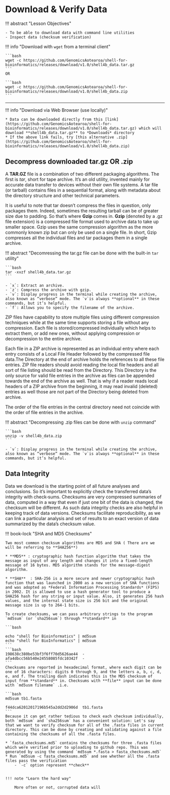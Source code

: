 # Download & Verify Data

!!! abstract "Lesson Objectives"

    - To be able to download data with command line utilities
    - Inspect data (checksum verification)

!!! info "Download with `wget` from a terminal client"

    ```bash
    wget -c https://github.com/GenomicsAotearoa/shell-for-bioinformatics/releases/download/v1.0/shell4b_data.tar.gz
    ```
    OR

    ```bash
    wget -c https://github.com/GenomicsAotearoa/shell-for-bioinformatics/releases/download/v1.0/shell4b_data.zip
    ```

- - - 

!!! info "Download via Web Browser (use locally)"

    * Data can be downloaded directly from this [link](https://github.com/GenomicsAotearoa/shell-for-bioinformatics/releases/download/v1.0/shell4b_data.tar.gz) which will download **shell4b_data.tar.gz** to *Downloads* directory
    * If the above link fails, try [this alternative .zip](https://github.com/GenomicsAotearoa/shell-for-bioinformatics/releases/download/v1.0/shell4b_data.zip)

## Decompress downloaded tar.gz OR .zip

A **TAR.GZ** file is a combination of two different packaging algorithms. The first is *tar*, short for tape archive. It’s an old utility, invented mainly for accurate data transfer to devices without their own file systems. A tar file (or tarball) contains files in a sequential format, along with metadata about the directory structure and other technical parameters.

It is useful to note that tar doesn’t compress the files in question, only packages them. Indeed, sometimes the resulting tarball can be of greater size due to padding. So that’s where **Gzip** comes in. **Gzip** (denoted by a .gz file extension) is a compressed file format used to archive data to take up smaller space. Gzip uses the same compression algorithm as the more commonly known zip but can only be used on a single file. In short, Gzip compresses all the individual files and tar packages them in a single archive.

!!! abstract "Decomressing the tar.gz file can be done  with the built-in `tar` utility" 

    ```bash
    tar -xvzf shell4b_data.tar.gz
    ```

    - `x`: Extract an archive.
    - `z`: Compress the archive with gzip.
    - `v`: Display progress in the terminal while creating the archive, also known as “verbose” mode. The `v`is always **optional** in these commands, but it’s helpful. 
    - `f`: Allows you to specify the filename of the archive.



ZIP files have capability to store multiple files using different compression techniques while at the same time supports storing a file without any compression. Each file is stored/compressed individually which helps to extract them, or add new ones, without applying compression or decompression to the entire archive.

Each file in a ZIP archive is represented as an individual entry where each entry consists of a Local File Header followed by the compressed file data.The Directory at the end of archive holds the references to all these file entries. ZIP file readers should avoid reading the local file headers and all sort of file listing should be read from the Directory. This Directory is the only source for valid file entries in the archive as files can be appended towards the end of the archive as well. That is why if a reader reads local headers of a ZIP archive from the beginning, it may read invalid (deleted) entries as well those are not part of the Directory being deleted from archive.

The order of the file entries in the central directory need not coincide with the order of file entries in the archive.

!!! abstract "Decompressing .zip files can be done with `unzip` command"

    ```bash
    unzip -v shell4b_data.zip
    ```

    - `v`: Display progress in the terminal while creating the archive, also known as “verbose” mode. The `v`is always **optional** in these commands, but it’s helpful. 

## Data Integrity

Data we download  is the starting point of all future analyses and conclusions. So it’s important to explicitly check the transferred data’s integrity with check‐sums. Checksums are very compressed summaries of data, computed in a way that even if just one bit of the data is changed, the checksum will be different. As such data integrity checks are also helpful in keeping track of data versions. Checksums facilitate reproducibility, as we can link a particular analysis and set of results to an exact version of data summarized by the data’s checksum value.

!!! book-lock "SHA and MD5 Checksums"

    Two most common checksum algorithms are MD5 and SHA ( There are we will be referring to **SHA256**)

    * **MD5** : cryptographic hash function algorithm that takes the message as input of any length and changes it into a fixed-length message of 16 bytes. MD5 algorithm stands for the message-digest algorithm. 

    * **SHA**  : SHA-256 is a more secure and newer cryptographic hash function that was launched in 2000 as a new version of SHA functions and was adopted as *Federal Information Processing Standards* (FIPS) in 2002. It is allowed to use a hash generator tool to produce a SHA256 hash for any string or input value. Also, it generates 256 hash values, and the internal state size is 256 bit and the original message size is up to 264-1 bits.

    To create checksums, we can pass arbitrary strings to the program `md5sum` (or `sha256sum`) through **standard** in 

    ```bash

    echo "shell for Bioinformatics" | md5sum
    echo "shell for BioInformatics" | md5sum
    ```
    ```bash
    198638c380be53bf3f6ff70d5626ae44  -
    afa4dbcc56b540e24558085fdc10342f  -
    ```
    Checksums are reported in hexadecimal format, where each digit can be one of 16 characters: digits 0 through 9, and the letters a, b, c, d, e, and f. The trailing dash indicates this is the MD5 checksum of input from **standard** in. Checksums with **file** input can be done with `md5usm filename` .i.e.

    ```bash
    md5sum tb1.fasta

    f44dca62012017196b545a2dd2d2906d  tb1.fasta
    ```
    Because it can get rather tedious to check each checksum individually, both `md5sum` and `sha256sum` has a convenient solution: Let's say that we want to verify checksum for all of the .fasta files in current directory. This can be done by creating and validating against a file containing the checksums of all the .fasta files. 

    * `fasta_checksums.md5` contains the checksums for three .fasta files which were verified prior to uploading to github repo. This was generated by using the command `md5sum *.fasta > fasta_checksums.md5`
    * Run `md5sum -c fasta_checksums.md5` and see whether all the .fasta files pass the verification
        - `-c` option represent **check** 

    
    !!! note "Learn the hard way"

        More often or not, corrupted data will 